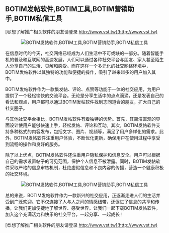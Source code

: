 ## **BOTIM发帖软件,BOTIM工具,BOTIM营销助手,BOTIM私信工具**

[😍想了解推广相关软件的朋友请登录 http://www.vst.tw](http://www.vst.tw)

 <center><img src="https://vst.tw/MP4/tuiguang/png/8.png" alt="BOTIM发帖软件,BOTIM工具,BOTIM营销助手,BOTIM私信工具"></center>

在信息时代的今天，社交网络已经成为人们生活中不可或缺的一部分。随着智能手机的普及和互联网的高速发展，人们可以通过各种社交平台与朋友、家人甚至陌生人分享自己的生活、见解和感受。而在这样一个多元化的社交网络环境中，BOTIM发帖软件以其独特的功能和便捷的操作，吸引了越来越多的用户加入其中。

BOTIM发帖软件作为一款集发帖、评论、点赞等功能于一体的社交应用，为用户提供了一个轻松愉快的交流平台。无论是分享生活中的点点滴滴，还是发表自己的看法和观点，用户都可以通过BOTIM发帖软件找到志同道合的朋友，扩大自己的社交圈子。

与其他社交平台相比，BOTIM发帖软件有着独特的优势。首先，其简洁直观的界面设计使用户能够快速上手，轻松发帖、评论和互动。其次，BOTIM发帖软件支持多种格式的内容发布，包括文字、图片、视频等，满足了用户多样化的需求。此外，BOTIM发帖软件注重用户体验，不断优化更新，确保用户在使用过程中享受到流畅的操作和良好的服务。

除了以上优点，BOTIM发帖软件还注重用户隐私保护和信息安全。用户可以根据自己的需求设置帖子的可见范围，保护个人信息不被泄露。同时，BOTIM发帖软件采取严格的信息审核机制，杜绝虚假信息和不良内容的传播，营造一个健康积极的社交环境。

 <center><img src="https://vst.tw/MP4/tuiguang/png/8.png" alt="BOTIM发帖软件,BOTIM工具,BOTIM营销助手,BOTIM私信工具"></center>

总的来说，BOTIM发帖软件作为一款新兴的社交应用，正逐渐走进人们的生活并受到广泛欢迎。它不仅连接了人与人之间的情感纽带，还促进了信息的共享和传播，让我们更加便捷地了解世界、感受世界。让我们一起下载BOTIM发帖软件，加入这个充满活力和快乐的社交平台，一起分享、一起成长！

[😍想了解推广相关软件的朋友请登录 http://www.vst.tw](http://www.vst.tw)



